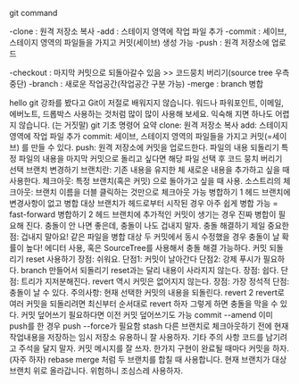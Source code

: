 
git command

-clone : 원격 저장소 복사
-add : 스테이지 영역에 작업 파일 추가
-commit : 세이브, 스테이지 영역의 파일들을 가지고 커밋(세이브) 생성 가능
-push : 원격 저장소에 업로드

-checkout : 마지막 커밋으로 되돌아갈수 있음 >> 코드뭉치 버리기(source tree 우측 중단)
-branch : 새로운 작업공간(작업공간 구분 가능)
-merge : branch 병합
 
 
hello git
강좌를 봤다고 Git이 저절로 배워지지 않습니다. 워드나 파워포인트, 이메일, 에버노트, 드롭박스 사용하는 것처럼 많이 많이 사용해 보세요. 익숙해 지면 하나도 어렵지 않습니다. (는 거짓말)
git 기초 명령어 요약
clone: 원격 저장소 복사
add: 스테이지 영역에 작업 파일 추가
commit: 세이브, 스테이지 영역의 파일들을 가지고 커밋(=세이브) 를 만들 수 있다.
push: 원격 저장소에 커밋을 업로드한다.
파일의 내용 되돌리기
특정 파일의 내용을 마지막 커밋으로 돌리고 싶다면 해당 파일 선택 후 코드 뭉치 버리기 선택
브랜치 변경하기
브랜치란: 기존 내용을 유지한 체 새로운 내용을 추가하고 싶을 때 사용한다.
체크아웃: 특정 브랜치(혹은 커밋) 으로 돌아가고 싶을 때 사용.
소스트리의 체크아웃: 브랜치 이름을 더블 클릭하는 것만으로 체크아웃 가능
병합하기 1
헤드 브랜치에 변경사항이 없고
병합 대상 브랜치가 헤드로부터 시작된 경우
아주 쉽게 병합 가능 = fast-forward
병합하기 2
헤드 브랜치에 추가적인 커밋이 생기는 경우
진짜 병합이 필요해 진다.
충돌이 안 나면 좋은데, 충돌이 나도 겁내지 말자.
충돌 해결하기
제일 중요한 점: 겁내지 말아요!
같은 파일을 병합 대상 두 커밋에서 동시 수정했을 경우 충돌이 날 확률이 높다!
에디터 사용, 혹은 SourceTree를 사용해서 충돌 해결 가능하다.
커밋 되돌리기
reset 사용하기
장점: 쉬워요.
단점1: 커밋이 날아간다
단점2: 강제 푸시가 필요하다.
branch 만들어서 되돌리기
reset과는 달리 내용이 사라지지 않는다.
장점: 쉽다.
단점: 트리가 지저분해진다.
revert
역시 커밋은 없어지지 않는다.
장점: 가장 정석적
단점: 충돌이 날 수 있다.
주의사항: 현재 선택한 커밋의 내용을 되돌린다.
revert 2
revert로 여러 커밋을 되돌리려면 최신부터 순서대로 revert 하자
그렇게 하면 충돌을 막을 수 있다.
커밋 덮어쓰기
필요하다면 이전 커밋 덮어쓰기도 가능
commit --amend
이미 push를 한 경우 push --force가 필요함
stash
다른 브랜치로 체크아웃하기 전에 현재 작업내용을 저장하는 임시 저장소
유용하니 잘 사용하자.
기타 주의 사항
코드를 남기려고 주석을 달지 말자.
커밋 메시지를 잘 쓰자.
한가지 구현이 완료될 때마다 커밋을 하자. (자주 하자)
rebase
merge 처럼 두 브랜치를 합칠 때 사용합니다.
현재 브랜치가 대상 브랜치 위로 올라갑니다.
위험하니 조심스레 사용하자.
 